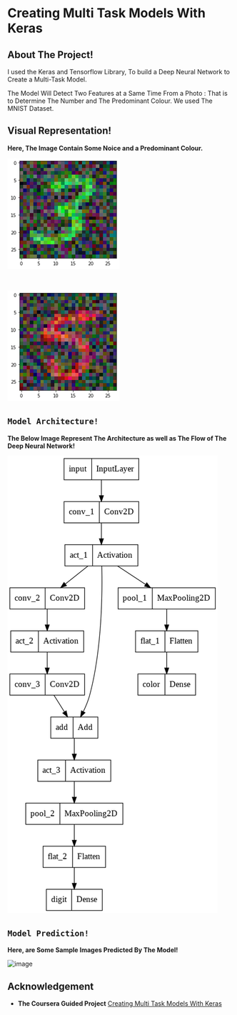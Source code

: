 # **Creating Multi Task Models With Keras**

## **About The Project!**

I used the Keras and Tensorflow Library, To build a Deep Neural Network to Create a Multi-Task Model.

The Model Will Detect Two Features at a Same Time From a Photo : That is to Determine The Number and The Predominant Colour. We used The MNIST Dataset.

## **Visual Representation!**

**Here, The Image Contain Some Noice and a Predominant Colour.**

![](https://github.com/srajan-kiyotaka/Creating-Multi-Task-Models-With-Keras/blob/master/sample/output_1.png?raw=true)

<br>

![](https://github.com/srajan-kiyotaka/Creating-Multi-Task-Models-With-Keras/blob/master/sample/output_2.png?raw=true)

## **`Model Architecture!`**

**The Below Image Represent The Architecture as well as The Flow of The Deep Neural Network!**

![](https://github.com/srajan-kiyotaka/Creating-Multi-Task-Models-With-Keras/blob/master/sample/flow.png?raw=true)

## **`Model Prediction!`**

**Here, are Some Sample Images Predicted By The Model!**

![image](https://github.com/nadametwaly/Creating_Multi_Task_Models_With_Keras/assets/89420797/76389649-41c0-49a8-b70c-846b18fa35e0)


## **Acknowledgement**

- **The Coursera Guided Project** [Creating Multi Task Models With Keras](https://www.coursera.org/projects/multi-task-models-keras)

